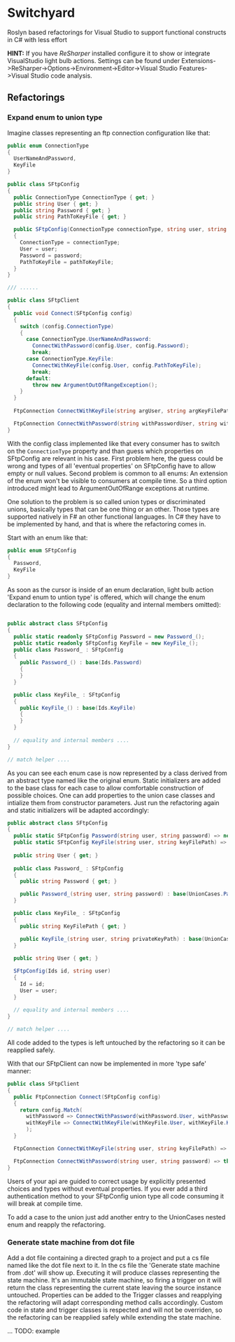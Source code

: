 # Switchyard
Roslyn based refactorings for Visual Studio to support functional constructs in C# with less effort

**HINT:** If you have *ReSharper* installed configure it to show or integrate VisualStudio light bulb actions. Settings can be found under Extensions->ReSharper->Options->Environment->Editor->Visual Studio Features->Visual Studio code analysis.

## Refactorings

### Expand enum to union type

Imagine classes representing an ftp connection configuration like that:

```csharp
public enum ConnectionType
{
  UserNameAndPassword,
  KeyFile
}

public class SFtpConfig
{
  public ConnectionType ConnectionType { get; }
  public string User { get; }
  public string Password { get; }
  public string PathToKeyFile { get; }

  public SFtpConfig(ConnectionType connectionType, string user, string password, string pathToKeyFile)
  {
    ConnectionType = connectionType;
    User = user;
    Password = password;
    PathToKeyFile = pathToKeyFile;
  }
}

/// ......

public class SFtpClient
{
  public void Connect(SFtpConfig config)
  {
    switch (config.ConnectionType)
    {
      case ConnectionType.UserNameAndPassword:
        ConnectWithPassword(config.User, config.Password);
        break;
      case ConnectionType.KeyFile:
        ConnectWithKeyFile(config.User, config.PathToKeyFile);
        break;
      default:
        throw new ArgumentOutOfRangeException();
    }
  }
  
  FtpConnection ConnectWithKeyFile(string argUser, string argKeyFilePath) => throw new NotImplementedException();

  FtpConnection ConnectWithPassword(string withPasswordUser, string withPasswordPassword) => throw new NotImplementedException();
}

```

With the config class implemented like that every consumer has to switch on the `ConnectionType` property and than guess which properties on SFtpConfig are relevant in his case. First problem here, the guess could be wrong and types of all 'eventual properties' on SFtpConfig have to allow empty or null values. Second problem is common to all enums: An extension of the enum won't be visible to consumers at compile time. So a third option introduced might lead to ArgumentOutOfRange exceptions at runtime.

One solution to the problem is so called union types or discriminated unions, basically types that can be one thing or an other. Those types are supported natively in F# an other functional languages. In C# they have to be implemented by hand, and that is where the refactoring comes in.

Start with an enum like that:

```csharp
public enum SFtpConfig
{
  Password,
  KeyFile
}
```

As soon as the cursor is inside of an enum declaration, light bulb action 'Expand enum to untion type' is offered, which will change the enum declaration to the following code (equality and internal members omitted):

```csharp

public abstract class SFtpConfig
{
  public static readonly SFtpConfig Password = new Password_();
  public static readonly SFtpConfig KeyFile = new KeyFile_();
  public class Password_ : SFtpConfig
  {
    public Password_() : base(Ids.Password)
    {
    }
  }

  public class KeyFile_ : SFtpConfig
  {
    public KeyFile_() : base(Ids.KeyFile)
    {
    }
  }
  
  // equality and internal members ....
}

// match helper ....

```

As you can see each enum case is now represented by a class derived from an abstract type named like the original enum. Static initializers are added to the base class for each case to allow comfortable construction of possible choices. One can add properties to the union case classes and intialize them from constructor parameters. Just run the refactoring again and static initializers will be adapted accordingly:

```csharp
public abstract class SFtpConfig
{
  public static SFtpConfig Password(string user, string password) => new Password_(user, password);
  public static SFtpConfig KeyFile(string user, string keyFilePath) => new KeyFile_(user, keyFilePath);
  
  public string User { get; }
  
  public class Password_ : SFtpConfig
  {
    public string Password { get; }

    public Password_(string user, string password) : base(UnionCases.Password, user) => Password = password;    
  }

  public class KeyFile_ : SFtpConfig
  {
    public string KeyFilePath { get; }

    public KeyFile_(string user, string privateKeyPath) : base(UnionCases.KeyFile, user) => PrivateKeyPath = privateKeyPath;
  }
  
  public string User { get; }

  SFtpConfig(Ids id, string user)
  {
    Id = id;
    User = user;
  }
  
  // equality and internal members ....
}

// match helper ....
```

All code added to the types is left untouched by the refactoring so it can be reapplied safely.

With that our SFtpClient can now be implemented in more 'type safe' manner:

```csharp
public class SFtpClient
{
  public FtpConnection Connect(SFtpConfig config)
  {
    return config.Match(
      withPassword => ConnectWithPassword(withPassword.User, withPassword.Password),
      withKeyFile => ConnectWithKeyFile(withKeyFile.User, withKeyFile.KeyFilePath)
      );
  }

  FtpConnection ConnectWithKeyFile(string user, string keyFilePath) => throw new NotImplementedException();

  FtpConnection ConnectWithPassword(string user, string password) => throw new NotImplementedException();
}
```

Users of your api are guided to correct usage by explicitly presented choices and types without eventual properties. If you ever add a third authentication method to your SFtpConfig union type all code consuming it will break at compile time.

To add a case to the union just add another entry to the UnionCases nested enum and reapply the refactoring.

### Generate state machine from dot file

Add a dot file containing a directed graph to a project and put a cs file named like the dot file next to it. In the cs file the 'Generate state machine from .dot' will show up. Executing it will produce classes representing the state machine. It's an immutable state machine, so firing a trigger on it will return the class representing the current state leaving the source instance untouched. Properties can be added to the Trigger classes and reapplying the refactoring will adapt corresponding method calls accordingly. Custom code in state and trigger classes is respected and will not be overriden, so the refactoring can be reapplied safely while extending the state machine.

... TODO: example






 

